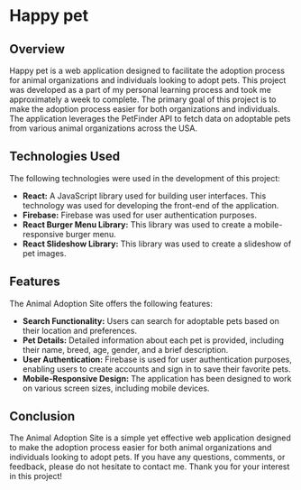 <h1>Happy pet</h1>

<h2>Overview</h2>

<p>Happy pet is a web application designed to facilitate the adoption process for animal organizations and individuals looking to adopt pets. This project was developed as a part of my personal learning process and took me approximately a week to complete. The primary goal of this project is to make the adoption process easier for both organizations and individuals. The application leverages the PetFinder API to fetch data on adoptable pets from various animal organizations across the USA.</p>

<h2>Technologies Used</h2>

<p>The following technologies were used in the development of this project:</p>

<ul>
  <li><strong>React:</strong> A JavaScript library used for building user interfaces. This technology was used for developing the front-end of the application.</li>
  <li><strong>Firebase:</strong> Firebase was used for user authentication purposes.</li>
  <li><strong>React Burger Menu Library:</strong> This library was used to create a mobile-responsive burger menu.</li>
  <li><strong>React Slideshow Library:</strong> This library was used to create a slideshow of pet images.</li>
</ul>

<h2>Features</h2>

<p>The Animal Adoption Site offers the following features:</p>

<ul>
  <li><strong>Search Functionality:</strong> Users can search for adoptable pets based on their location and preferences.</li>
  <li><strong>Pet Details:</strong> Detailed information about each pet is provided, including their name, breed, age, gender, and a brief description.</li>
  <li><strong>User Authentication:</strong> Firebase is used for user authentication purposes, enabling users to create accounts and sign in to save their favorite pets.</li>
  <li><strong>Mobile-Responsive Design:</strong> The application has been designed to work on various screen sizes, including mobile devices.</li>
</ul>

<h2>Conclusion</h2>

<p>The Animal Adoption Site is a simple yet effective web application designed to make the adoption process easier for both animal organizations and individuals looking to adopt pets. If you have any questions, comments, or feedback, please do not hesitate to contact me. Thank you for your interest in this project!</p>

